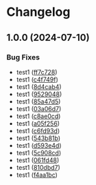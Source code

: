 # Changelog

## 1.0.0 (2024-07-10)


### Bug Fixes

* test1 ([ff7c728](https://github.com/Hyodori04/release-please-v4/commit/ff7c728fc14692f43cdf20d1fcf0643b86e9d8db))
* test1 ([c4f749f](https://github.com/Hyodori04/release-please-v4/commit/c4f749fea82b8bc6ea15bba802220831a5fbc743))
* test1 ([8d4cab4](https://github.com/Hyodori04/release-please-v4/commit/8d4cab46fbab1f2dfdfd6162007655efc1b2d13f))
* test1 ([9529048](https://github.com/Hyodori04/release-please-v4/commit/9529048a112b6d963d0f370487a481ef1db2fb9a))
* test1 ([85a47d5](https://github.com/Hyodori04/release-please-v4/commit/85a47d57330a74b58f5b10a29ae844cf864086e8))
* test1 ([03a06d7](https://github.com/Hyodori04/release-please-v4/commit/03a06d745eea74681fcfb7170b2eae55759fcfd3))
* test1 ([c8ae0cd](https://github.com/Hyodori04/release-please-v4/commit/c8ae0cdfc92dc8f2b50615a53d566d7d38311407))
* test1 ([a05f256](https://github.com/Hyodori04/release-please-v4/commit/a05f25607c97847a8a401602b48fdaf3b9a278a4))
* test1 ([c6fd93d](https://github.com/Hyodori04/release-please-v4/commit/c6fd93d75f68e7cd8b854dcd693a768555971fa6))
* test1 ([543b81b](https://github.com/Hyodori04/release-please-v4/commit/543b81b910ef313def862cbe81ee4d76bc742cb1))
* test1 ([d593e4d](https://github.com/Hyodori04/release-please-v4/commit/d593e4da96b807b93129d23b4d8a4e1bb4235618))
* test1 ([5c908cd](https://github.com/Hyodori04/release-please-v4/commit/5c908cd82f6b7316b68a3c97e17b19eaac6e6494))
* test1 ([061fd48](https://github.com/Hyodori04/release-please-v4/commit/061fd4821748d198b45dd682cb88e782f12f8e95))
* test1 ([810dbd7](https://github.com/Hyodori04/release-please-v4/commit/810dbd7b9e107e50ba9ec676fbf569923658fd5d))
* test1 ([f4aa1bc](https://github.com/Hyodori04/release-please-v4/commit/f4aa1bc5ae1fd8139d3ea589a0099f7784a3a923))
